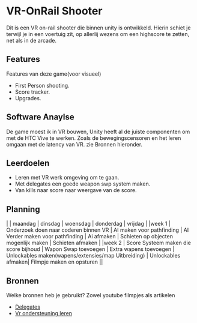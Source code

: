# VR-OnRail Shooter
Dit is een VR on-rail shooter die binnen unity is ontwikkeld. Hierin schiet je terwijl je in een voertuig zit, op allerlij wezens om een highscore te zetten, net als in de arcade.

## Features
Features van deze game(voor visueel)

- First Person shooting.
- Score tracker.
- Upgrades.

## Software Anaylse 
De game moest ik in VR bouwen, Unity heeft al de juiste componenten om met de HTC Vive te werken. Zoals de bewegingscensoren en het leren omgaan met de latency van VR. zie Bronnen hieronder.

## Leerdoelen 
- Leren met VR werk omgeving om te gaan.
- Met delegates een goede weapon swp system maken.
- Van kills naar score naar weergave van de score.

## Planning 
| | maandag | dinsdag | woensdag | donderdag | vrijdag |
|week 1 | Onderzoek doen naar coderen binnen VR | AI maken voor pathfinding | AI Verder maken voor pathfinding | Ai afmaken | Schieten op objecten mogenlijk maken | Schieten afmaken |
|week 2 | Score Systeem maken die score bijhoud | Wapon Swap toevoegen | Extra wapens toevoegen | Unlockables maken(wapens/extensies/map Uitbreiding) | Unlockables afmaken| Filmpje maken en opsturen ||

## Bronnen
Welke bronnen heb je gebruikt? Zowel youtube filmpjes als artikelen

- [Delegates](https://unity3d.com/learn/tutorials/topics/scripting/delegates)
- [Vr ondersteuning leren](https://unity3d.com/learn/tutorials/s/xr)
